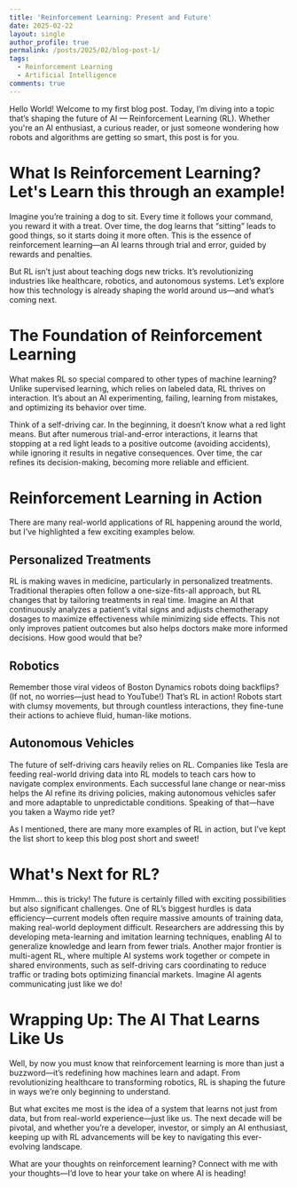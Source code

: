 ```yaml
---
title: 'Reinforcement Learning: Present and Future'
date: 2025-02-22
layout: single
author_profile: true
permalink: /posts/2025/02/blog-post-1/
tags:
  - Reinforcement Learning
  - Artificial Intelligence
comments: true
---
```


Hello World! Welcome to my first blog post. Today, I’m diving into a topic that’s shaping the future of AI — Reinforcement Learning (RL). Whether you're an AI enthusiast, a curious reader, or just someone wondering how robots and algorithms are getting so smart, this post is for you.

What Is Reinforcement Learning? Let's Learn this through an example!
======
Imagine you’re training a dog to sit. Every time it follows your command, you reward it with a treat. Over time, the dog learns that “sitting” leads to good things, so it starts doing it more often. This is the essence of reinforcement learning—an AI learns through trial and error, guided by rewards and penalties.

But RL isn’t just about teaching dogs new tricks. It’s revolutionizing industries like healthcare, robotics, and autonomous systems. Let’s explore how this technology is already shaping the world around us—and what’s coming next.

The Foundation of Reinforcement Learning
======
What makes RL so special compared to other types of machine learning? Unlike supervised learning, which relies on labeled data, RL thrives on interaction. It’s about an AI experimenting, failing, learning from mistakes, and optimizing its behavior over time.

Think of a self-driving car. In the beginning, it doesn’t know what a red light means. But after numerous trial-and-error interactions, it learns that stopping at a red light leads to a positive outcome (avoiding accidents), while ignoring it results in negative consequences. Over time, the car refines its decision-making, becoming more reliable and efficient.

Reinforcement Learning in Action
======
There are many real-world applications of RL happening around the world, but I’ve highlighted a few exciting examples below. 

Personalized Treatments
------
RL is making waves in medicine, particularly in personalized treatments. Traditional therapies often follow a one-size-fits-all approach, but RL changes that by tailoring treatments in real time. Imagine an AI that continuously analyzes a patient’s vital signs and adjusts chemotherapy dosages to maximize effectiveness while minimizing side effects. This not only improves patient outcomes but also helps doctors make more informed decisions. How good would that be?

Robotics
------
Remember those viral videos of Boston Dynamics robots doing backflips? (If not, no worries—just head to YouTube!) That’s RL in action! Robots start with clumsy movements, but through countless interactions, they fine-tune their actions to achieve fluid, human-like motions.

Autonomous Vehicles
------
The future of self-driving cars heavily relies on RL. Companies like Tesla are feeding real-world driving data into RL models to teach cars how to navigate complex environments. Each successful lane change or near-miss helps the AI refine its driving policies, making autonomous vehicles safer and more adaptable to unpredictable conditions. Speaking of that—have you taken a Waymo ride yet?

As I mentioned, there are many more examples of RL in action, but I’ve kept the list short to keep this blog post short and sweet!


What's Next for RL?
======
Hmmm… this is tricky! The future is certainly filled with exciting possibilities but also significant challenges. One of RL’s biggest hurdles is data efficiency—current models often require massive amounts of training data, making real-world deployment difficult. Researchers are addressing this by developing meta-learning and imitation learning techniques, enabling AI to generalize knowledge and learn from fewer trials. Another major frontier is multi-agent RL, where multiple AI systems work together or compete in shared environments, such as self-driving cars coordinating to reduce traffic or trading bots optimizing financial markets. Imagine AI agents communicating just like we do!

Wrapping Up: The AI That Learns Like Us
======
Well, by now you must know that reinforcement learning is more than just a buzzword—it’s redefining how machines learn and adapt. From revolutionizing healthcare to transforming robotics, RL is shaping the future in ways we’re only beginning to understand.

But what excites me most is the idea of a system that learns not just from data, but from real-world experience—just like us. The next decade will be pivotal, and whether you’re a developer, investor, or simply an AI enthusiast, keeping up with RL advancements will be key to navigating this ever-evolving landscape.

What are your thoughts on reinforcement learning? Connect with me with your thoughts—I’d love to hear your take on where AI is heading!